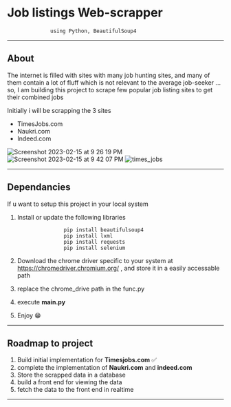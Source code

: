 # Job listings Web-scrapper 
                  using Python, BeautifulSoup4
---
## About
The internet is filled with sites with many job hunting sites, and many of them contain a lot of fluff which is not relevant to the average job-seeker
... so, I am building this project to scrape few popular job listing sites to get their combined jobs 

Initially i will be scrapping the 3 sites
* TimesJobs.com
* Naukri.com
* Indeed.com

![Screenshot 2023-02-15 at 9 26 19 PM](https://user-images.githubusercontent.com/90405823/219273531-83212fef-3b30-4c40-85a7-416e2412def5.jpg)
![Screenshot 2023-02-15 at 9 42 07 PM](https://user-images.githubusercontent.com/90405823/219273536-b5dd6c10-0789-47db-9af8-8bebb86f25f6.jpg)
![times_jobs](https://user-images.githubusercontent.com/90405823/219273537-6a1ed751-a8bc-4cbd-a087-05b062493388.jpg)

---
## Dependancies

If u want to setup this project in your local system

1) Install or update the following libraries

                      pip install beautifulsoup4
                      pip install lxml
                      pip install requests
                      pip install selenium
                      
2) Download the chrome driver specific to your system at https://chromedriver.chromium.org/ , and store it in a easily accessable path
3) replace the chrome_drive path in the func.py 
4) execute **main.py**
5) Enjoy 😁

---
## Roadmap to project

1) Build initial implementation for **Timesjobs.com**  ✅
2) complete the implementation of **Naukri.com** and **indeed.com**
3) Store the scrapped data in a database
4) build a front end for viewing the data 
5) fetch the data to the front end in realtime
 
---

